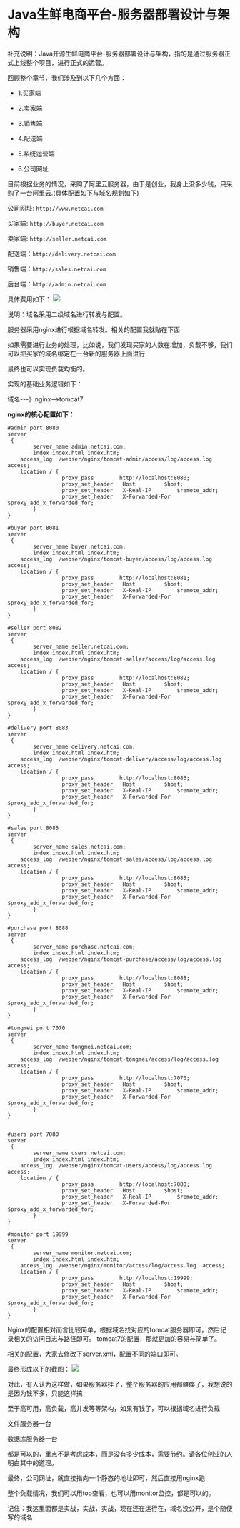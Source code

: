 # Java生鲜电商平台-服务器部署设计与架构

补充说明：Java开源生鲜电商平台-服务器部署设计与架构，指的是通过服务器正式上线整个项目，进行正式的运营。

回顾整个章节，我们涉及到以下几个方面：

* 1.买家端

* 2.卖家端

* 3.销售端

* 4.配送端

* 5.系统运营端

* 6.公司网址

目前根据业务的情况，采购了阿里云服务器，由于是创业，我身上没多少钱，只采购了一台阿里云.(具体配置如下与域名规划如下)

公司网址: `http://www.netcai.com`

买家端:  `http://buyer.netcai.com`

卖家端:  `http://seller.netcai.com`

配送端：`http://delivery.netcai.com`

销售端：`http://sales.netcai.com`

后台端：`http://admin.netcai.com`

具体费用如下：
![](/static/image/641237-20180529085209332-1810363843.png)
 
说明：域名采用二级域名进行转发与配置。

服务器采用nginx进行根据域名转发。相关的配置我就贴在下面

如果需要进行业务的处理，比如说，我们发现买家的人数在增加，负载不够，我们可以把买家的域名绑定在一台新的服务器上面进行

最终也可以实现负载均衡的。

实现的基础业务逻辑如下：

域名---》nginx-->tomcat7

**nginx的核心配置如下：**


```
#admin port 8080
server
 {
        server_name admin.netcai.com;
        index index.html index.htm;
    access_log  /webser/nginx/tomcat-admin/access/log/access.log  access;
    location / {
                 proxy_pass        http://localhost:8080;
                 proxy_set_header   Host         $host;
                 proxy_set_header   X-Real-IP        $remote_addr;
                 proxy_set_header   X-Forwarded-For  $proxy_add_x_forwarded_for;
        }
}

#buyer port 8081
server 
 {
        server_name buyer.netcai.com;
        index index.html index.htm;
    access_log  /webser/nginx/tomcat-buyer/access/log/access.log  access;
    location / {
                 proxy_pass        http://localhost:8081;
                 proxy_set_header   Host         $host;
                 proxy_set_header   X-Real-IP        $remote_addr;
                 proxy_set_header   X-Forwarded-For  $proxy_add_x_forwarded_for;
        }
}

#seller port 8082
server
 {
        server_name seller.netcai.com;
        index index.html index.htm;
    access_log  /webser/nginx/tomcat-seller/access/log/access.log  access;
    location / {
                 proxy_pass        http://localhost:8082;
                 proxy_set_header   Host         $host;
                 proxy_set_header   X-Real-IP        $remote_addr;
                 proxy_set_header   X-Forwarded-For  $proxy_add_x_forwarded_for;
        }
}

#delivery port 8083
server
 {
        server_name delivery.netcai.com;
        index index.html index.htm;
    access_log  /webser/nginx/tomcat-delivery/access/log/access.log  access;
    location / {
                 proxy_pass        http://localhost:8083;
                 proxy_set_header   Host         $host;
                 proxy_set_header   X-Real-IP        $remote_addr;
                 proxy_set_header   X-Forwarded-For  $proxy_add_x_forwarded_for;
        }
}

#sales port 8085
server
 {
        server_name sales.netcai.com;
        index index.html index.htm;
    access_log  /webser/nginx/tomcat-sales/access/log/access.log  access;
    location / {
                 proxy_pass        http://localhost:8085;
                 proxy_set_header   Host         $host;
                 proxy_set_header   X-Real-IP        $remote_addr;
                 proxy_set_header   X-Forwarded-For  $proxy_add_x_forwarded_for;
        }
}

#purchase port 8088
server
 {
        server_name purchase.netcai.com;
        index index.html index.htm;
    access_log  /webser/nginx/tomcat-purchase/access/log/access.log  access;
    location / {
                 proxy_pass        http://localhost:8088;
                 proxy_set_header   Host         $host;
                 proxy_set_header   X-Real-IP        $remote_addr;
                 proxy_set_header   X-Forwarded-For  $proxy_add_x_forwarded_for;
        }
}

#tongmei port 7070
server
 {
        server_name tongmei.netcai.com;
        index index.html index.htm;
    access_log  /webser/nginx/tomcat-tongmei/access/log/access.log  access;
    location / {
                 proxy_pass        http://localhost:7070;
                 proxy_set_header   Host         $host;
                 proxy_set_header   X-Real-IP        $remote_addr;
                 proxy_set_header   X-Forwarded-For  $proxy_add_x_forwarded_for;
        }
}


#users port 7080
server
 {
        server_name users.netcai.com;
        index index.html index.htm;
    access_log  /webser/nginx/tomcat-users/access/log/access.log  access;
    location / {
                 proxy_pass        http://localhost:7080;
                 proxy_set_header   Host         $host;
                 proxy_set_header   X-Real-IP        $remote_addr;
                 proxy_set_header   X-Forwarded-For  $proxy_add_x_forwarded_for;
        }
}

#monitor port 19999
server
 {
        server_name monitor.netcai.com;
        index index.html index.htm;
    access_log  /webser/nginx/monitor/access/log/access.log  access;
    location / {
                 proxy_pass        http://localhost:19999;
                 proxy_set_header   Host         $host;
                 proxy_set_header   X-Real-IP        $remote_addr;
                 proxy_set_header   X-Forwarded-For  $proxy_add_x_forwarded_for;
        }
}
```
Nginx的配置相对而言比较简单，根据域名找对应的tomcat服务器即可，然后记录相关的访问日志与路径即可。
tomcat7的配置，那就更加的容易与简单了。

相关的配置，大家去修改下server.xml，配置不同的端口即可。

最终形成以下的截图：
![](/static/image/641237-20180529085912511-994229314.png)

对此，有人认为这样做，如果服务器挂了，整个服务器的应用都瘫痪了，我想说的是因为钱不多，只能这样搞

至于高可用，高负载，高并发等等架构，如果有钱了，可以根据域名进行负载

文件服务器一台

数据库服务器一台

都是可以的，重点不是考虑成本，而是没有多少成本，需要节约。请各位创业的人明白其中的道理。

最终，公司网址，就直接指向一个静态的地址即可，然后直接用nginx跑

整个负载情况，我们可以用top查看，也可以用monitor监控，都是可以的。

记住：我这里面都是实战，实战，实战，现在还在运行在，域名没公开，是个随便写的域名
